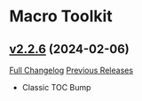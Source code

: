 # Macro Toolkit

## [v2.2.6](https://github.com/NumyAddon/MacroToolkit/tree/v2.2.6) (2024-02-06)
[Full Changelog](https://github.com/NumyAddon/MacroToolkit/compare/v2.2.5...v2.2.6) [Previous Releases](https://github.com/NumyAddon/MacroToolkit/releases)

- Classic TOC Bump  
